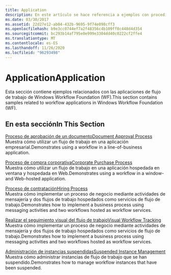 ```yaml
---
title: Application
description: En este artículo se hace referencia a ejemplos con procedimientos detallados para las aplicaciones de flujo de trabajo en Windows Workflow Foundation.
ms.date: 03/30/2017
ms.assetid: 22d27e12-ab04-432b-9695-9f74e098cff3
ms.openlocfilehash: b9e3cc0744ef7a2f48356c4b109ff8c448d4d354
ms.sourcegitcommit: bc293b14af795e0e999e3304dd40c0222cf2ffe4
ms.translationtype: MT
ms.contentlocale: es-ES
ms.lasthandoff: 11/26/2020
ms.locfileid: "96293498"
---
```

# <a name="application"></a><span data-ttu-id="73a42-103">Application</span><span class="sxs-lookup"><span data-stu-id="73a42-103">Application</span></span>

<span data-ttu-id="73a42-104">Esta sección contiene ejemplos relacionados con las aplicaciones de flujo de trabajo de Windows Workflow Foundation (WF).</span><span class="sxs-lookup"><span data-stu-id="73a42-104">This section contains samples related to workflow applications in Windows Workflow Foundation (WF).</span></span>  
  
## <a name="in-this-section"></a><span data-ttu-id="73a42-105">En esta sección</span><span class="sxs-lookup"><span data-stu-id="73a42-105">In This Section</span></span>  

 [<span data-ttu-id="73a42-106">Proceso de aprobación de un documento</span><span class="sxs-lookup"><span data-stu-id="73a42-106">Document Approval Process</span></span>](document-approval-process.md)  
 <span data-ttu-id="73a42-107">Muestra cómo utilizar un flujo de trabajo en una aplicación empresarial.</span><span class="sxs-lookup"><span data-stu-id="73a42-107">Demonstrates using a workflow in a line-of-business application.</span></span>  
  
 [<span data-ttu-id="73a42-108">Proceso de compra corporativa</span><span class="sxs-lookup"><span data-stu-id="73a42-108">Corporate Purchase Process</span></span>](corporate-purchase-process.md)  
 <span data-ttu-id="73a42-109">Muestra cómo utilizar un flujo de trabajo en una aplicación hospedada en ventana y hospedada en Web.</span><span class="sxs-lookup"><span data-stu-id="73a42-109">Demonstrates using a workflow in a window- and Web-hosted application.</span></span>  
  
 [<span data-ttu-id="73a42-110">Proceso de contratación</span><span class="sxs-lookup"><span data-stu-id="73a42-110">Hiring Process</span></span>](hiring-process.md)  
 <span data-ttu-id="73a42-111">Muestra cómo implementar un proceso de negocio mediante actividades de mensajería y dos flujos de trabajo hospedados como servicios de flujo de trabajo.</span><span class="sxs-lookup"><span data-stu-id="73a42-111">Demonstrates how to implement a business process using messaging activities and two workflows hosted as workflow services.</span></span>  
  
 [<span data-ttu-id="73a42-112">Realizar el seguimiento visual del flujo de trabajo</span><span class="sxs-lookup"><span data-stu-id="73a42-112">Visual Workflow Tracking</span></span>](visual-workflow-tracking.md)  
 <span data-ttu-id="73a42-113">Muestra cómo implementar un proceso de negocio mediante actividades de mensajería y dos flujos de trabajo hospedados como servicios de flujo de trabajo.</span><span class="sxs-lookup"><span data-stu-id="73a42-113">Demonstrates how to implement a business process using messaging activities and two workflows hosted as workflow services.</span></span>  
  
 [<span data-ttu-id="73a42-114">Administración de instancias suspendidas</span><span class="sxs-lookup"><span data-stu-id="73a42-114">Suspended Instance Management</span></span>](suspended-instance-management.md)  
 <span data-ttu-id="73a42-115">Muestra cómo administrar instancias de flujo de trabajo que se han suspendido.</span><span class="sxs-lookup"><span data-stu-id="73a42-115">Demonstrates how to manage workflow instances that have been suspended.</span></span>
